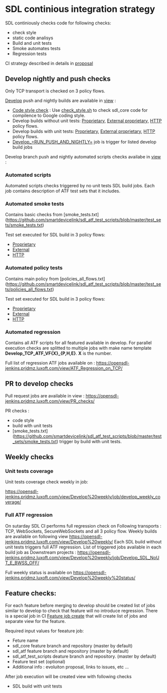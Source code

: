 # SDL continious integration strategy

SDL continiously checks code for following checks:

 - check style
 - static code analisys
 - Build and unit tests
 - Smoke automates tests
 - Regression tests

CI strategy described in details in [proposal](https://github.com/smartdevicelink/sdl_evolution/blob/master/proposals/0277-Continuous-Integration-And-Testing.md)

## Develop nightly and push checks

Only TCP transport is checked on 3 policy flows. 

[Develop](https://github.com/smartdevicelink/sdl_core/tree/develop) push and nightly builds are available in [view](https://opensdl-jenkins.prjdmz.luxoft.com/view/Develop%20push%20and%20nightly/) :

 - [Code style check](https://opensdl-jenkins.prjdmz.luxoft.com/view/Develop%20builds/job/Develop_SDL_Checkstyle/) : Use [check_style.sh](https://github.com/smartdevicelink/sdl_core/blob/master/tools/infrastructure/check_style.sh) to check sdl_core code for compilence to Google coding style.
 - Develop builds without unit tests: [Proprietary](https://opensdl-jenkins.prjdmz.luxoft.com/view/Develop%20builds/job/Develop_SDL_NoUT_P/), [External proprietary](https://opensdl-jenkins.prjdmz.luxoft.com/view/Develop%20builds/job/Develop_SDL_NoUT_E/), [HTTP](https://opensdl-jenkins.prjdmz.luxoft.com/view/Develop%20builds/job/Develop_SDL_NoUT_H/) policy flows. 
- Develop builds with unit tests: [Proprietary](https://opensdl-jenkins.prjdmz.luxoft.com/view/Develop%20builds/job/Develop_SDL_UT_P/), [External proprietary](https://opensdl-jenkins.prjdmz.luxoft.com/view/Develop%20builds/job/Develop_SDL_UT_E/), [HTTP](https://opensdl-jenkins.prjdmz.luxoft.com/view/Develop%20builds/job/Develop_SDL_UT_H/) policy flows. 
 - [Develop_=RUN_PUSH_AND_NIGHTLY=](
https://opensdl-jenkins.prjdmz.luxoft.com/view/Develop%20push%20and%20nightly/job/Develop_=RUN_PUSH_AND_NIGHTLY=/) job is trigger for listed develop build jobs


Develop branch push and nightly automated scripts checks availabe in [view](https://opensdl-jenkins.prjdmz.luxoft.com/view/Develop%20push%20and%20nightly%20status/) :

### Automated scripts 

Automated scripts checks triggered by no unit tests SDL build jobs. 
Each job contains description of ATF test sets that it includes. 

### Automated smoke tests 

Contains basic checks from [smoke_tests.txt] (https://github.com/smartdevicelink/sdl_atf_test_scripts/blob/master/test_sets/smoke_tests.txt)

Test set executed for SDL build in 3 policy flows: 
 - [Proprietary](https://opensdl-jenkins.prjdmz.luxoft.com/view/Develop%20push%20and%20nightly%20status/job/Develop_TCP_ATF_Smoke_P)
 - [External](https://opensdl-jenkins.prjdmz.luxoft.com/view/Develop%20push%20and%20nightly%20status/job/Develop_TCP_ATF_Smoke_E/)
 - [HTTP](https://opensdl-jenkins.prjdmz.luxoft.com/view/Develop%20push%20and%20nightly%20status/job/Develop_TCP_ATF_Smoke_E/)
 
### Automated policy tests 

Contains main policy from [policies_all_flows.txt] (https://github.com/smartdevicelink/sdl_atf_test_scripts/blob/master/test_sets/policies_all_flows.txt)

Test set executed for SDL build in 3 policy flows: 
 - [Proprietary](https://opensdl-jenkins.prjdmz.luxoft.com/view/Develop%20push%20and%20nightly%20status/job/Develop_TCP_ATF_Policies_P)
 - [External](https://opensdl-jenkins.prjdmz.luxoft.com/view/Develop%20push%20and%20nightly%20status/job/Develop_TCP_ATF_Policies_E/)
 - [HTTP](https://opensdl-jenkins.prjdmz.luxoft.com/view/Develop%20push%20and%20nightly%20status/job/Develop_TCP_ATF_Policies_H)

### Automated regression

Contains all ATF scripts for all featured available in develop.
For parallel execution checks are splitted to multiple jobs with make name template **Develop_TCP_ATF_VF{X}_{P,H,E}**. **X** is the number.

Full list of regression ATF jobs available on : https://opensdl-jenkins.prjdmz.luxoft.com/view/ATF_Regression_on_TCP/ 

## PR to develop checks

Pull request jobs are available in view : https://opensdl-jenkins.prjdmz.luxoft.com/view/PR_checks/ 

PR checks : 
 - code style
 - build with unit tests
 - [smoke_tests.txt] (https://github.com/smartdevicelink/sdl_atf_test_scripts/blob/master/test_sets/smoke_tests.txt) trigger by build with unit tests.

## Weekly checks 

### Unit tests coverage 

Unit tests coverage check weekly in job: 

https://opensdl-jenkins.prjdmz.luxoft.com/view/Develop%20weekly/job/develop_weekly_coverage/

### Full ATF regression

On sutarday SDL CI performs full regression check on Following transports : TCP, WebSockets, SecureWebSockets and all 3 policy flow. 
Weekly builds are available on following view https://opensdl-jenkins.prjdmz.luxoft.com/view/Develop%20weekly/ 
Each SDL build without unit tests triggers full ATF regression. List of triggered jobs available in each build job as Downstream projects : 
https://opensdl-jenkins.prjdmz.luxoft.com/view/Develop%20weekly/job/Develop_SDL_NoUT_E_BWSS_OFF/ 

Full weekly status is available on https://opensdl-jenkins.prjdmz.luxoft.com/view/Develop%20weekly%20status/ 

## Feature checks:

For each feature before merging to develop should be created list of jobs similar to develop to check that feature will no introduce regression. 
There is a special job in CI [Feature job create]() that will create list of jobs and separate view for the feature.

Required input values for feeature job: 
 - Feture name
 - sdl_core feature branch and repository (master by default) 
 - sdl_atf feature branch and repository (master by default)
 - sdl_atf_test_scripts deature branch and repository. (master by default)
 - Feature test set (optional)
 - Additional info : evoluiton proposal, links to issues, etc ...
 
 After job execution will be created view with following checks
 
  - SDL build with unit tests 
